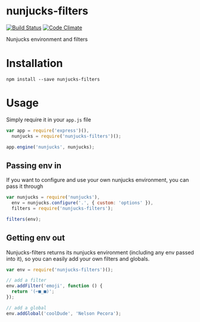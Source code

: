 # nunjucks-filters

[![Build Status](https://travis-ci.org/nymag/nunjucks-filters.svg)](https://travis-ci.org/nymag/nunjucks-filters)
[![Code Climate](https://codeclimate.com/github/nymag/nunjucks-filters/badges/gpa.svg)](https://codeclimate.com/github/nymag/nunjucks-filters)

Nunjucks environment and filters

# Installation

```
npm install --save nunjucks-filters
```

# Usage

Simply require it in your `app.js` file

```js
var app = require('express')(),
  nunjucks = require('nunjucks-filters')();

app.engine('nunjucks', nunjucks);
```

## Passing env in

If you want to configure and use your own nunjucks environment, you can pass it through

```js
var nunjucks = require('nunjucks'),
  env = nunjucks.configure('.', { custom: 'options' }),
  filters = require('nunjucks-filters');

filters(env);
```

## Getting env out

Nunjucks-filters returns its nunjucks environment (including any env passed into it), so you can easily add your own filters and globals.

```js
var env = require('nunjucks-filters')();

// add a filter
env.addFilter('emoji', function () {
  return '(⌐■_■)';
});

// add a global
env.addGlobal('coolDude', 'Nelson Pecora');
```